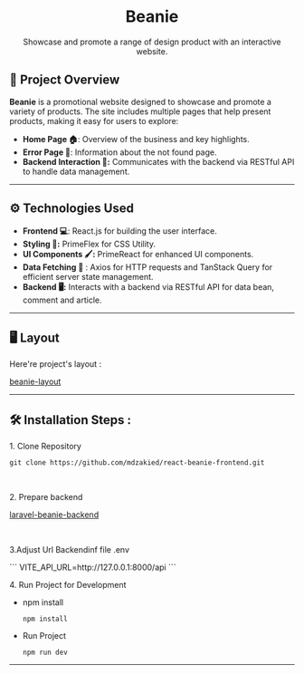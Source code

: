 <h1 align="center" id="title">Beanie</h1>

<p align="center" id="description">Showcase and promote a range of design product with an interactive website.</p>

## 🌟 Project Overview

**Beanie** is a promotional website designed to showcase and promote a variety of products. The site includes multiple pages that help present products, making it easy for users to explore:

- **Home Page 🏠**: Overview of the business and key highlights.
- **Error Page 🚧**: Information about the not found page.
- **Backend Interaction 🔄:** Communicates with the backend via RESTful API to handle data management.

---

## ⚙️ Technologies Used

- **Frontend 💻**: React.js for building the user interface.
- **Styling 🎨:** PrimeFlex for CSS Utility.
- **UI Components 🖌️:** PrimeReact for enhanced UI components.
- **Data Fetching 📡** : Axios for HTTP requests and TanStack Query for efficient server state management.
- **Backend 🖥️:** Interacts with a backend via RESTful API for data bean, comment and article.
  
---

<h2>🖥️ Layout</h2>

Here're project's layout :

[beanie-layout](https://www.figma.com/design/5y3mD8tQBpporbXEikibf1/Beanie?node-id=0-1&p=f)

---

<h2>🛠️ Installation Steps :</h2>

<p>1. Clone Repository</p>

```
git clone https://github.com/mdzakied/react-beanie-frontend.git
```

<br />
<p>2. Prepare backend </p>

[laravel-beanie-backend](https://github.com/mdzakied/laravel-beanie-backend)

<br />
<p>3.Adjust Url Backendinf file .env </p>
```
VITE_API_URL=http://127.0.0.1:8000/api
```

<br />
<p>4. Run Project for Development</p>

* npm install
  
  ```
  npm install
  ```
  
* Run Project
  
  ```
  npm run dev
  ```
  
---
